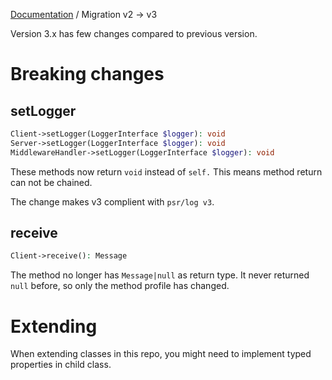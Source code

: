 [Documentation](Index.md) / Migration v2 -> v3

Version 3.x has few changes compared to previous version.

# Breaking changes

## setLogger

```php
Client->setLogger(LoggerInterface $logger): void
Server->setLogger(LoggerInterface $logger): void
MiddlewareHandler->setLogger(LoggerInterface $logger): void
```

These methods now return `void` instead of `self.`
This means method return can not be chained.

The change makes v3 complient with `psr/log v3`.

## receive

```php
Client->receive(): Message
```

The method no longer has `Message|null` as return type.
It never returned `null` before, so only the method profile has changed.

# Extending

When extending classes in this repo, you might need to implement typed properties in child class.
